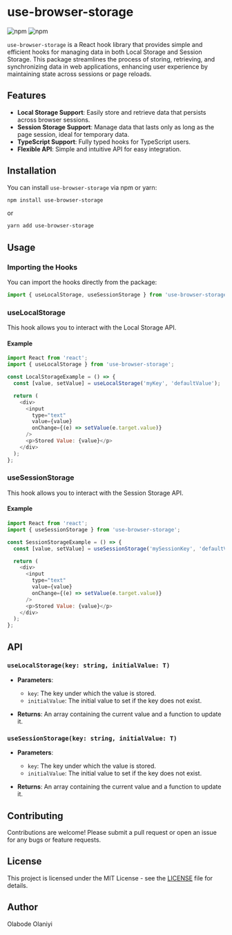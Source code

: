 # use-browser-storage

![npm](https://img.shields.io/npm/v/use-browser-storage) ![npm](https://img.shields.io/npm/dt/use-browser-storage)

`use-browser-storage` is a React hook library that provides simple and efficient hooks for managing data in both Local Storage and Session Storage. This package streamlines the process of storing, retrieving, and synchronizing data in web applications, enhancing user experience by maintaining state across sessions or page reloads.

## Features

- **Local Storage Support**: Easily store and retrieve data that persists across browser sessions.
- **Session Storage Support**: Manage data that lasts only as long as the page session, ideal for temporary data.
- **TypeScript Support**: Fully typed hooks for TypeScript users.
- **Flexible API**: Simple and intuitive API for easy integration.

## Installation

You can install `use-browser-storage` via npm or yarn:

```bash
npm install use-browser-storage
```

or

```bash
yarn add use-browser-storage
```

## Usage

### Importing the Hooks

You can import the hooks directly from the package:

```javascript
import { useLocalStorage, useSessionStorage } from 'use-browser-storage';
```

### useLocalStorage

This hook allows you to interact with the Local Storage API.

#### Example

```javascript
import React from 'react';
import { useLocalStorage } from 'use-browser-storage';

const LocalStorageExample = () => {
  const [value, setValue] = useLocalStorage('myKey', 'defaultValue');

  return (
    <div>
      <input
        type="text"
        value={value}
        onChange={(e) => setValue(e.target.value)}
      />
      <p>Stored Value: {value}</p>
    </div>
  );
};
```

### useSessionStorage

This hook allows you to interact with the Session Storage API.

#### Example

```javascript
import React from 'react';
import { useSessionStorage } from 'use-browser-storage';

const SessionStorageExample = () => {
  const [value, setValue] = useSessionStorage('mySessionKey', 'defaultValue');

  return (
    <div>
      <input
        type="text"
        value={value}
        onChange={(e) => setValue(e.target.value)}
      />
      <p>Stored Value: {value}</p>
    </div>
  );
};
```

## API

### `useLocalStorage(key: string, initialValue: T)`

- **Parameters**:
  - `key`: The key under which the value is stored.
  - `initialValue`: The initial value to set if the key does not exist.

- **Returns**: An array containing the current value and a function to update it.

### `useSessionStorage(key: string, initialValue: T)`

- **Parameters**:
  - `key`: The key under which the value is stored.
  - `initialValue`: The initial value to set if the key does not exist.

- **Returns**: An array containing the current value and a function to update it.

## Contributing

Contributions are welcome! Please submit a pull request or open an issue for any bugs or feature requests.

## License

This project is licensed under the MIT License - see the [LICENSE](LICENSE) file for details.

## Author

Olabode Olaniyi
